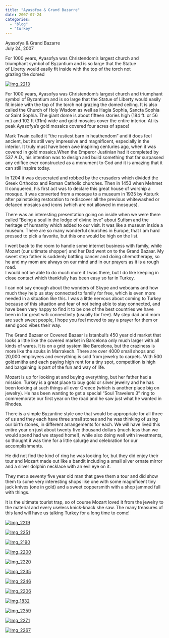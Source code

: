 ```yaml
---
title: "Ayasofya & Grand Bazarre"
date: 2007-07-24
categories: 
  - "blog"
  - "turkey"
---
```


Ayasofya & Grand Bazarre  
July 24, 2007

For 1000 years, Ayasofya was Christendom’s largest church and  
triumphant symbol of Byzantium and is so large that the Statue  
of Liberty would easily fit inside with the top of the torch not  
grazing the domed

<!--more-->

[![Img_2213](https://pub-ac94b3f306b24c0dba4238943c97f2e1.r2.dev/soultravelers3/images/2008/03/01/img_2213.png "Img_2213")](https://pub-ac94b3f306b24c0dba4238943c97f2e1.r2.dev/photos/uncategorized/2008/03/01/img_2213.png)

For 1000 years, Ayasofya was Christendom’s largest church and triumphant symbol of Byzantium and is so large that the Statue of Liberty would easily fit inside with the top of the torch not grazing the domed ceiling. It is also called the Church of Holy Wisdom as well as Hagia Sophia, Sancta Sophia or Saint Sophia. The giant dome is about fifteen stories high (184 ft. or 56 m.) and 102 ft (31m) wide and gold mosaics cover the entire interior. At its peak Ayasofya’s gold mosaics covered four acres of space!

Mark Twain called it “the rustiest barn in heathendom” and it does feel ancient, but its still very impressive and magnificent, especially in the interior. It truly must have been awe inspiring centuries ago, when it was covered in gold mosaics.When the Emperor Justinian had it completed by 537 A.D., his intention was to design and build something that far surpassed any edifice ever constructed as a monument to God and it is amazing that it can still inspire today.

In 1204 it was desecrated and robbed by the crusaders which divided the Greek Orthodox and Roman Catholic churches. Then in 1453 when Mehmet II conquered, his first act was to declare this great house of worship a mosque. It was converted from a mosque to a museum in 1935 by Ataturk after painstaking restoration to rediscover all the previous whitewashed or defaced mosaics and icons (which are not allowed in mosques).

There was an interesting presentation going on inside when we were there called “Being a soul in the lodge of divine love” about Sufism and the heritage of humanity which added to our visit. It was like a museum inside a museum. There are so many wonderful churches in Europe, that I am hard pressed to pick a favorite, but this one would be high on the list.

I went back to the room to handle some internet business with family, while Mozart (our ultimate shopper) and her Dad went on to the Grand Bazaar. My sweet step father is suddenly battling cancer and doing chemotherapy, so he and my mom are always on our mind and in our prayers as it is a rough road.   
I would not be able to do much more if I was there, but I do like keeping in close contact which thankfully has been easy so far in Turkey.

I can not say enough about the wonders of Skype and webcams and how much they help us stay connected to family for free, which is even more needed in a situation like this. I was a little nervous about coming to Turkey because of this situation and fear of not being able to stay connected, and have been very happy to find it to be one of the best countries we have been in for great wifi connectivity (usually for free). My step dad and mom are such sweet people, I hope you feel moved to say a prayer for them or send good vibes their way.

The Grand Bazaar or Covered Bazaar is Istanbul’s 450 year old market that looks a little like the covered market in Barcelona only much larger with all kinds of wares. It is on a grid system like Barcelona, but the craziness is more like the souks in Marrakech. There are over 4000 small shops and 20,000 employees and everything is sold from jewelry to carpets. With 500 goldsmiths and each paying high rent for a tiny spot, competition is high and bargaining is part of the fun and way of life.

Mozart is up for looking at and buying everything, but her father had a mission. Turkey is a great place to buy gold or silver jewelry and he has been looking at such things all over Greece (which is another place big on jewelry). He has been wanting to get a special “Soul Travelers 3” ring to commemorate our first year on the road and he saw just what he wanted in Rhodes.

There is a simple Byzantine style one that would be appropriate for all three of us and they each have three small stones and he was thinking of using our birth stones, in different arrangements for each. We will have lived this entire year on just about twenty five thousand dollars (much less than we would spend had we stayed home!), while also doing well with investments, so thought it was time for a little splurge and celebration for our accomplishments. 

He did not find the kind of ring he was looking for, but they did enjoy their tour and Mozart made out like a bandit including a small silver ornate mirror and a silver dolphin necklace with an evil eye on it.

They met a seventy five year old man that gave them a tour and did show them to some very interesting shops like one with some magnificent tiny jack knives (one in gold) and a sweet coppersmith with a shop jammed full with things.

It is the ultimate tourist trap, so of course Mozart loved it from the jewelry to the material and every useless knick-knack she saw. The many treasures of this land will have us talking Turkey for a long time to come!

[![Img_2219](https://pub-ac94b3f306b24c0dba4238943c97f2e1.r2.dev/soultravelers3/images/2008/03/01/img_2219.png "Img_2219")](https://pub-ac94b3f306b24c0dba4238943c97f2e1.r2.dev/photos/uncategorized/2008/03/01/img_2219.png)

[![Img_2251](https://pub-ac94b3f306b24c0dba4238943c97f2e1.r2.dev/soultravelers3/images/2008/03/01/img_2251.png "Img_2251")](https://pub-ac94b3f306b24c0dba4238943c97f2e1.r2.dev/photos/uncategorized/2008/03/01/img_2251.png)

[![Img_2190](https://pub-ac94b3f306b24c0dba4238943c97f2e1.r2.dev/soultravelers3/images/2008/03/01/img_2190.png "Img_2190")](https://pub-ac94b3f306b24c0dba4238943c97f2e1.r2.dev/photos/uncategorized/2008/03/01/img_2190.png)

[![Img_2200](https://pub-ac94b3f306b24c0dba4238943c97f2e1.r2.dev/soultravelers3/images/2008/03/01/img_2200.png "Img_2200")](https://pub-ac94b3f306b24c0dba4238943c97f2e1.r2.dev/photos/uncategorized/2008/03/01/img_2200.png)

[![Img_2220](https://pub-ac94b3f306b24c0dba4238943c97f2e1.r2.dev/soultravelers3/images/2008/03/01/img_2220.png "Img_2220")](https://pub-ac94b3f306b24c0dba4238943c97f2e1.r2.dev/photos/uncategorized/2008/03/01/img_2220.png)

[![Img_2235](https://pub-ac94b3f306b24c0dba4238943c97f2e1.r2.dev/soultravelers3/images/2008/03/01/img_2235.png "Img_2235")](https://pub-ac94b3f306b24c0dba4238943c97f2e1.r2.dev/photos/uncategorized/2008/03/01/img_2235.png)

[![Img_2246](https://pub-ac94b3f306b24c0dba4238943c97f2e1.r2.dev/soultravelers3/images/2008/03/01/img_2246.png "Img_2246")](https://pub-ac94b3f306b24c0dba4238943c97f2e1.r2.dev/photos/uncategorized/2008/03/01/img_2246.png)

[![Img_2206](https://pub-ac94b3f306b24c0dba4238943c97f2e1.r2.dev/soultravelers3/images/2008/03/01/img_2206.png "Img_2206")](https://pub-ac94b3f306b24c0dba4238943c97f2e1.r2.dev/photos/uncategorized/2008/03/01/img_2206.png)

[![Img_1832](https://pub-ac94b3f306b24c0dba4238943c97f2e1.r2.dev/soultravelers3/images/2008/03/01/img_1832.png "Img_1832")](https://pub-ac94b3f306b24c0dba4238943c97f2e1.r2.dev/photos/uncategorized/2008/03/01/img_1832.png)

[![Img_2259](https://pub-ac94b3f306b24c0dba4238943c97f2e1.r2.dev/soultravelers3/images/2008/03/01/img_2259.png "Img_2259")](https://pub-ac94b3f306b24c0dba4238943c97f2e1.r2.dev/photos/uncategorized/2008/03/01/img_2259.png)

[![Img_2271](https://pub-ac94b3f306b24c0dba4238943c97f2e1.r2.dev/soultravelers3/images/2008/03/01/img_2271.png "Img_2271")](https://pub-ac94b3f306b24c0dba4238943c97f2e1.r2.dev/photos/uncategorized/2008/03/01/img_2271.png)

[![Img_2267](https://pub-ac94b3f306b24c0dba4238943c97f2e1.r2.dev/soultravelers3/images/2008/03/01/img_2267.png "Img_2267")](https://pub-ac94b3f306b24c0dba4238943c97f2e1.r2.dev/photos/uncategorized/2008/03/01/img_2267.png)
